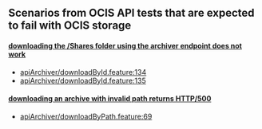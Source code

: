 ## Scenarios from OCIS API tests that are expected to fail with OCIS storage

#### [downloading the /Shares folder using the archiver endpoint does not work](https://github.com/owncloud/ocis/issues/2751)
-   [apiArchiver/downloadById.feature:134](https://github.com/owncloud/ocis/blob/master/tests/acceptance/features/apiArchiver/downloadById.feature#L134)
-   [apiArchiver/downloadById.feature:135](https://github.com/owncloud/ocis/blob/master/tests/acceptance/features/apiArchiver/downloadById.feature#L135)

#### [downloading an archive with invalid path returns HTTP/500](https://github.com/owncloud/ocis/issues/2768)
-   [apiArchiver/downloadByPath.feature:69](https://github.com/owncloud/ocis/blob/master/tests/acceptance/features/apiArchiver/apiArchiver/downloadByPath.feature#L69)

